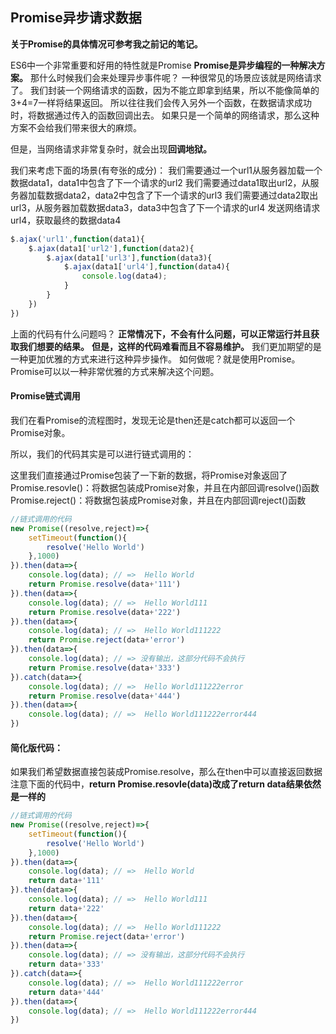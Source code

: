 ## Promise异步请求数据

**关于Promise的具体情况可参考我之前记的笔记。**

ES6中一个非常重要和好用的特性就是Promise
		**Promise是异步编程的一种解决方案。**
那什么时候我们会来处理异步事件呢？
		一种很常见的场景应该就是网络请求了。
		我们封装一个网络请求的函数，因为不能立即拿到结果，所以不能像简单的3+4=7一样将结果返回。
		所以往往我们会传入另外一个函数，在数据请求成功时，将数据通过传入的函数回调出去。
		如果只是一个简单的网络请求，那么这种方案不会给我们带来很大的麻烦。

但是，当网络请求非常复杂时，就会出现**回调地狱。**

我们来考虑下面的场景(有夸张的成分)：
			我们需要通过一个url1从服务器加载一个数据data1，data1中包含了下一个请求的url2
			我们需要通过data1取出url2，从服务器加载数据data2，data2中包含了下一个请求的url3
			我们需要通过data2取出url3，从服务器加载数据data3，data3中包含了下一个请求的url4
			发送网络请求url4，获取最终的数据data4

```javascript
$.ajax('url1',function(data1){
    $.ajax(data1['url2'],function(data2){
        $.ajax(data1['url3'],function(data3){
            $.ajax(data1['url4'],function(data4){
                console.log(data4);
            }
        }
    })
})
```

上面的代码有什么问题吗？
		**正常情况下，不会有什么问题，可以正常运行并且获取我们想要的结果。**
		**但是，这样的代码难看而且不容易维护。**
		我们更加期望的是一种更加优雅的方式来进行这种异步操作。
如何做呢？就是使用Promise。
		Promise可以以一种非常优雅的方式来解决这个问题。

#### Promise链式调用

我们在看Promise的流程图时，发现无论是then还是catch都可以返回一个Promise对象。

所以，我们的代码其实是可以进行链式调用的：

这里我们直接通过Promise包装了一下新的数据，将Promise对象返回了
		Promise.resovle()：将数据包装成Promise对象，并且在内部回调resolve()函数
		Promise.reject()：将数据包装成Promise对象，并且在内部回调reject()函数

```javascript
//链式调用的代码
new Promise((resolve,reject)=>{
    setTimeout(function(){
        resolve('Hello World')
    },1000)
}).then(data=>{
    console.log(data); // =>  Hello World
    return Promise.resolve(data+'111')
}).then(data=>{
    console.log(data); // =>  Hello World111
    return Promise.resolve(data+'222')
}).then(data=>{
    console.log(data); // =>  Hello World111222
    return Promise.reject(data+'error')
}).then(data=>{
    console.log(data); // => 没有输出，这部分代码不会执行
    return Promise.resolve(data+'333')
}).catch(data=>{
    console.log(data); // =>  Hello World111222error
    return Promise.resolve(data+'444')
}).then(data=>{
    console.log(data); // =>  Hello World111222error444
})
```

#### 简化版代码：
如果我们希望数据直接包装成Promise.resolve，那么在then中可以直接返回数据
		注意下面的代码中，**return Promise.resovle(data)改成了return data结果依然是一样的**

```javascript
//链式调用的代码
new Promise((resolve,reject)=>{
    setTimeout(function(){
        resolve('Hello World')
    },1000)
}).then(data=>{
    console.log(data); // =>  Hello World
    return data+'111'
}).then(data=>{
    console.log(data); // =>  Hello World111
    return data+'222'
}).then(data=>{
    console.log(data); // =>  Hello World111222
    return Promise.reject(data+'error')
}).then(data=>{
    console.log(data); // => 没有输出，这部分代码不会执行
    return data+'333'
}).catch(data=>{
    console.log(data); // =>  Hello World111222error
    return data+'444'
}).then(data=>{
    console.log(data); // =>  Hello World111222error444
})
```

